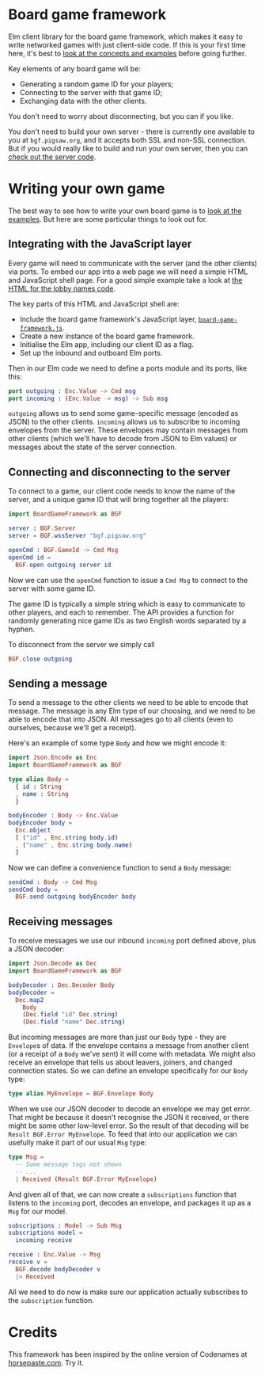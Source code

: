# Board game framework

Elm client library for the board game framework, which makes it
easy to write networked games with just client-side code.
If this is your first time here, it's best to
[look at the concepts and
examples](https://github.com/niksilver/board-game-framework/blob/master/docs/README.md)
before going further.

Key elements of any board game will be:
* Generating a random game ID for your players;
* Connecting to the server with that game ID;
* Exchanging data with the other clients.

You don't need to worry about disconnecting, but you can if you like.

You don't need to build your own server - there is currently one
available to you at `bgf.pigsaw.org`, and it accepts both SSL and
non-SSL connection.
But if you would really like to build and run your own server, then you can
[check out the server
code](https://github.com/niksilver/board-game-framework-server).

# Writing your own game

The best way to see how to write your own board game is to
[look at the examples](https://github.com/niksilver/board-game-framework/tree/master/examples).
But here are some particular things to look out for.

## Integrating with the JavaScript layer

Every game will need to communicate with the server (and the other clients)
via ports. To embed our app into a web page we will need a simple
HTML and JavaScript shell page.
For a good simple example take a look at [the HTML for the lobby names
code](https://github.com/niksilver/board-game-framework/blob/master/examples/lobby-names/lobby-names.html).

The key parts of this HTML and JavaScript shell are:
* Include the board game framework's JavaScript layer,
  [`board-game-framework.js`](https://github.com/niksilver/board-game-framework/tree/master/examples/simple-data-demo/lib).
* Create a new instance of the board game framework.
* Initialise the Elm app, including our client ID as a flag.
* Set up the inbound and outboard Elm ports.

Then in our Elm code we need to define a ports module and its ports,
like this:

```elm
port outgoing : Enc.Value -> Cmd msg
port incoming : (Enc.Value -> msg) -> Sub msg
```

`outgoing` allows us to send some game-specific message (encoded as JSON)
to the other clients. `incoming` allows us to subscribe to incoming
envelopes from the server. These envelopes may contain messages
from other clients (which we'll have to decode from JSON to Elm values)
or messages about the state of the server connection.

## Connecting and disconnecting to the server

To connect to a game, our client code needs to know the name of the
server, and a unique game ID that will bring together all the players:

```elm
import BoardGameFramework as BGF

server : BGF.Server
server = BGF.wssServer "bgf.pigsaw.org"

openCmd : BGF.GameId -> Cmd Msg
openCmd id =
  BGF.open outgoing server id
```

Now we can use the `openCmd` function to issue a `Cmd Msg` to connect
to the server with some game ID.

The game ID is typically a simple string which is easy to communicate
to other players, and each to remember.
The API provides a function for randomly generating nice game IDs
as two English words separated by a hyphen.

To disconnect from the server we simply call

```elm
BGF.close outgoing
```

## Sending a message

To send a message to the other clients we need to be able to encode
that message. The message is any Elm type of our choosing, and we
need to be able to encode that into JSON.
All messages go to all clients (even to ourselves, because
we'll get a receipt).

Here's an example of some type `Body` and how we might encode it:

```elm
import Json.Encode as Enc
import BoardGameFramework as BGF

type alias Body =
  { id : String
  , name : String
  }

bodyEncoder : Body -> Enc.Value
bodyEncoder body =
  Enc.object
  [ ("id" , Enc.string body.id)
  , ("name" , Enc.string body.name)
  ]
```

Now we can define a convenience function to send a `Body` message:

```elm
sendCmd : Body -> Cmd Msg
sendCmd body =
  BGF.send outgoing bodyEncoder body
```

## Receiving messages

To receive messages we use our inbound `incoming` port defined
above, plus a JSON decoder:

```elm
import Json.Decode as Dec
import BoardGameFramework as BGF

bodyDecoder : Dec.Decoder Body
bodyDecoder =
  Dec.map2
    Body
    (Dec.field "id" Dec.string)
    (Dec.field "name" Dec.string)
```

But incoming messages are more than just our `Body` type - they are
`Envelope`s of data. If the envelope contains a message from another
client (or a receipt of a `Body` we've sent) it will come with metadata.
We might also receive an envelope that tells us about leavers, joiners, and
changed connection states. So we can define an envelope specifically for
our `Body` type:

```elm
type alias MyEnvelope = BGF.Envelope Body
```

When we use our JSON decoder to decode an envelope we may get error.
That might be because it doesn't recognise the JSON it received, or there
might be some other low-level error. So the result of that decoding
will be `Result BGF.Error MyEnvelope`. To feed that into our application
we can usefully make it part of our usual `Msg` type:


```elm
type Msg =
  -- Some message tags not shown
  -- ...
  | Received (Result BGF.Error MyEnvelope)
```

And given all of that, we can now create a `subscriptions` function
that listens to the `incoming` port, decodes an envelope, and packages
it up as a `Msg` for our model.

```elm
subscriptions : Model -> Sub Msg
subscriptions model =
  incoming receive

receive : Enc.Value -> Msg
receive v =
  BGF.decode bodyDecoder v
  |> Received
```

All we need to do now is make sure our application actually subscribes
to the `subscription` function.

# Credits

This framework has been inspired by the online version of
Codenames at [horsepaste.com](https://www.horsepaste.com/). Try it.
